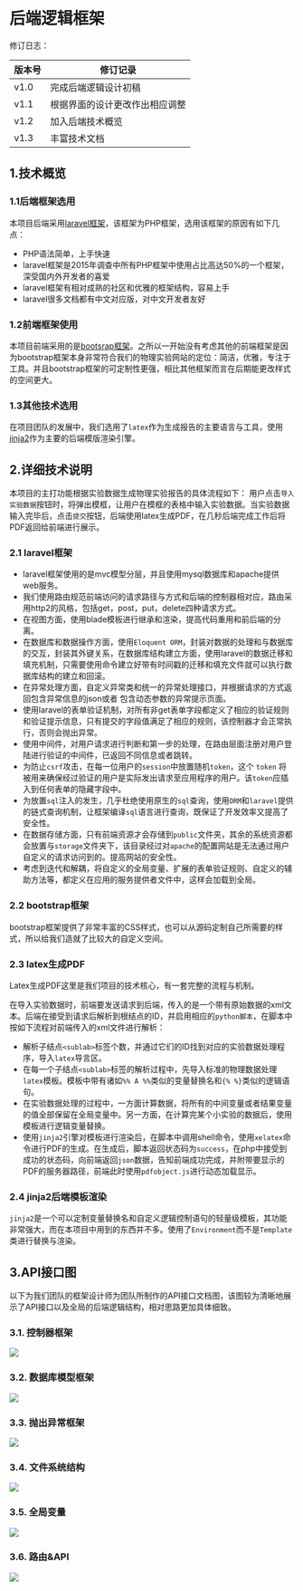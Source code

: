 # 后端逻辑框架

修订日志：

版本号 | 修订记录
---- | ----
v1.0 | 完成后端逻辑设计初稿
v1.1 | 根据界面的设计更改作出相应调整
v1.2 | 加入后端技术概览
v1.3 | 丰富技术文档

## 1.技术概览

### 1.1后端框架选用
本项目后端采用[laravel框架](http://laravel-china.org/)，该框架为PHP框架，选用该框架的原因有如下几点：

* PHP语法简单，上手快速
* laravel框架是2015年调查中所有PHP框架中使用占比高达50%的一个框架，深受国内外开发者的喜爱
* laravel框架有相对成熟的社区和优雅的框架结构，容易上手
* laravel很多文档都有中文对应版，对中文开发者友好

### 1.2前端框架使用

本项目前端采用的是[bootsrap框架](http://www.bootcss.com/)。之所以一开始没有考虑其他的前端框架是因为bootstrap框架本身非常符合我们的物理实验网站的定位：简洁，优雅，专注于工具。并且bootstrap框架的可定制性更强，相比其他框架而言在后期能更改样式的空间更大。

### 1.3其他技术选用

在项目团队的发展中，我们选用了`latex`作为生成报告的主要语言与工具，使用[jinja2](http://docs.jinkan.org/docs/jinja2/)作为主要的后端模版渲染引擎。


## 2.详细技术说明

本项目的主打功能根据实验数据生成物理实验报告的具体流程如下：
用户点击`导入实验数据`按钮时，将弹出模框，让用户在模框的表格中输入实验数据。当实验数据输入完毕后，点击`提交`按钮，后端使用latex生成PDF，在几秒后端完成工作后将PDF返回给前端进行展示。

### 2.1 laravel框架

* laravel框架使用的是mvc模型分层，并且使用mysql数据库和apache提供web服务。
* 我们使用路由规范前端访问的请求路径与方式和后端的控制器相对应，路由采用http2的风格，包括get，post，put，delete四种请求方式。
* 在视图方面，使用blade模板进行继承和渲染，提高代码重用和前后端的分离。
* 在数据库和数据操作方面，使用`Eloquent ORM`，封装对数据的处理和与数据库的交互，封装其外键关系，在数据库结构建立方面，使用laravel的数据迁移和填充机制，只需要使用命令建立好带有时间戳的迁移和填充文件就可以执行数据库结构的建立和回滚。
* 在异常处理方面，自定义异常类和统一的异常处理接口，并根据请求的方式返回包含异常信息的json或者 包含动态参数的异常提示页面。
* 使用laravel的表单验证机制，对所有非get表单字段都定义了相应的验证规则和验证提示信息，只有提交的字段值满足了相应的规则，该控制器才会正常执行，否则会抛出异常。
* 使用中间件，对用户请求进行判断和第一步的处理，在路由层面注册对用户登陆进行验证的中间件，已返回不同信息或者跳转。
* 为防止`csrf`攻击，在每一位用户的`session`中放置随机`token`，这个 `token` 将被用来确保经过验证的用户是实际发出请求至应用程序的用户。该`token`应插入到任何表单的隐藏字段中。
* 为放置`sql`注入的发生，几乎杜绝使用原生的`sql`查询，使用`ORM`和`laravel`提供的链式查询机制，让框架编译`sql`语言进行查询，既保证了开发效率又提高了安全性。
* 在数据存储方面，只有前端资源才会存储到`public`文件夹，其余的系统资源都会放置与`storage`文件夹下，该目录经过对`apache`的配置网站是无法通过用户自定义的请求访问到的。提高网站的安全性。
* 考虑到迭代和解耦，将自定义的全局变量、扩展的表单验证规则、自定义的辅助方法等，都定义在应用的服务提供者文件中，这样会加载到全局。

### 2.2 bootstrap框架
bootstrap框架提供了非常丰富的CSS样式，也可以从源码定制自己所需要的样式，所以给我们造就了比较大的自定义空间。

### 2.3 latex生成PDF

Latex生成PDF这里是我们项目的技术核心，有一套完整的流程与机制。

在导入实验数据时，前端要发送请求到后端，传入的是一个带有原始数据的xml文本。后端在接受到请求后解析到根结点的ID，并启用相应的`python脚本`，在脚本中按如下流程对前端传入的xml文件进行解析：
* 解析子结点`<sublab>`标签个数，并通过它们的ID找到对应的实验数据处理程序，导入`latex`导言区。
* 在每一个子结点`<sublab>`标签的解析过程中，先导入标准的物理数据处理`latex`模板。模板中带有诸如`%% A %%`类似的变量替换名和`{% %}`类似的逻辑语句。
* 在实验数据处理的过程中，一方面计算数据，将所有的中间变量或者结果变量的值全部保留在全局变量中。另一方面，在计算完某个小实验的数据后，使用模板进行逻辑变量替换。
* 使用`jinja2`引擎对模板进行渲染后，在脚本中调用shell命令，使用`xelatex`命令进行PDF的生成。在生成后，脚本返回状态码为`success`，在php中接受到成功的状态码，向前端返回`json`数据，告知前端成功完成，并附带要显示的PDF的服务器路径，前端此时使用`pdfobject.js`进行动态加载显示。

### 2.4 jinja2后端模板渲染

`jinja2`是一个可以定制变量替换名和自定义逻辑控制语句的轻量级模板，其功能非常强大，而在本项目中用到的东西并不多。使用了`Environment`而不是`Template`类进行替换与渲染。

## 3.API接口图

以下为我们团队的框架设计师为团队所制作的API接口文档图，该图较为清晰地展示了API接口以及全局的后端逻辑结构，相对思路更加具体细致。

### 3.1. 控制器框架

![](BackEndFrame/Controller.png)

### 3.2. 数据库模型框架
![](BackEndFrame/dbModule.png)

### 3.3. 抛出异常框架
![](BackEndFrame/Exception.png)

### 3.4. 文件系统结构
![](BackEndFrame/File.png)

### 3.5. 全局变量
![](BackEndFrame/global_constant.png)

### 3.6. 路由&API
![](BackEndFrame/SE_ROUTE_DOC.png)